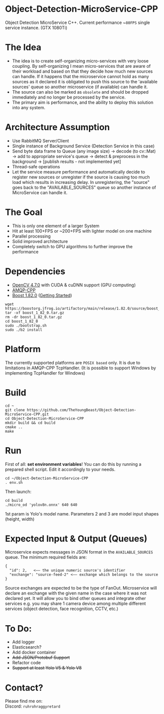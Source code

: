 # Object-Detection-MicroService-CPP
Object Detection MicroService C++.
Current performance ~``80FPS`` single service instance. (GTX 1080Ti) 

# The Idea
- The idea is to create self-organizing micro-services with very loose coupling. By self-organizing I mean micro-services that are aware of their workload and based on that they decide how much new sources can handle. If it happens that the microservice cannot hold as many sources as it declared it is obligated to push this source to the 'available sources' queue so another microservice (if available) can handle it.
- The source can also be marked as ``obsolete`` and should be dropped immediately and no longer be processed by the service.
- The primary aim is performance, and the ability to deploy this solution into any system.
  
# Architecture Assumption
- Use RabbitMQ Server/Client
- Single instance of Background Service (Detection Service in this case)
- Send byte data frame to Queue (any image size) -> decode (to cv::Mat) -> add to appropriate service's queue -> detect & preprocess in the background -> [publish results - not implemented yet]
- Thread-safe operations
- Let the service measure performance and automatically decide to register new sources or unregister if the source is causing too much load which results in increasing delay. In unregistering, the "source" goes back to the "AVAILABLE_SOURCES" queue so another instance of MicroService can handle it.

# The Goal
- This is only one element of a larger System
- Hit at least 100+FPS or ~200+FPS with lighter model on one machine
- Parallel processing
- Solid improved architecture
- Completely switch to GPU algorithms to further improve the performance

# Dependencies
- [OpenCV 4.7.0](https://github.com/opencv/opencv/tree/4.7.0) with CUDA & cuDNN support (GPU computing)
- [AMQP-CPP](https://github.com/CopernicaMarketingSoftware/AMQP-CPP)
- [Boost 1.82.0](https://www.boost.org/users/history/version_1_82_0.html) ([Getting Started](https://www.boost.org/doc/libs/1_82_0/more/getting_started/unix-variants.html))
```
wget https://boostorg.jfrog.io/artifactory/main/release/1.82.0/source/boost_1_82_0.tar.gz
tar -xf boost_1_82_0.tar.gz
rm -dr boost_1_82_0.tar.gz
cd boost_1_82_0
sudo ./bootstrap.sh
sudo ./b2 install
```

# Platform
The currently supported platforms are ``POSIX based`` only.
It is due to limitations in AMQP-CPP TcpHandler. (It is possible to support Windows by implementing TcpHandler for Windows)

# Build
```
cd ~
git clone https://github.com/TheYoungBeast/Object-Detection-MicroService-CPP.git
cd Object-Detection-MicroService-CPP
mkdir build && cd build
cmake ..
make
```

# Run
First of all: **set environment variables**! You can do this by running a prepared shell script. Edit it accordingly to your needs.
```
cd ~/Object-Detection-MicroService-CPP
. env.sh
```
Then launch:
```
cd build
./micro_od 'yolov8n.onnx' 640 640
```
1st param is Yolo's model name. Parameters 2 and 3 are model input shapes (height, width)

# Expected Input & Output (Queues)
Microservice expects messages in JSON format in the ``AVAILABLE_SOURCES`` queue. The minimum required fields are:
```
{
  "id": 2,   <—— the unique numeric source's identifier
  "exchange": "source-feed-2" <—— exchange which belongs to the source
}
```
Source exchanges are expected to be the type of FanOut. Microservice will declare an exchange with the given name in the case where it was not declared yet.
It will allow you to bind other queues and integrate other services e.g. you may share 1 camera device among multiple different services (object detection, face recognition, CCTV, etc.)


  
# To Do:
- Add logger
- Elasticsearch?
- Add docker container
- ~~Add JSON/Protobuf Support~~
- Refactor code
- ~~Support at least Yolo V5 & Yolo V8~~

# Contact?
Please find me on: <br />
Discord: ``ruhrohraggyretard``
